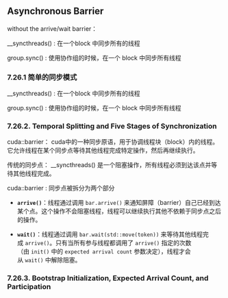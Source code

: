 ## Asynchronous Barrier

without the arrive/wait barrier：

 __syncthreads() : 在一个block 中同步所有的线程

group.sync() : 使用协作组的时候，在一个 block 中同步所有线程

### 7.26.1 简单的同步模式

__syncthreads() : 在一个block 中同步所有的线程

group.sync() : 使用协作组的时候，在一个 block 中同步所有线程

### 7.26.2. Temporal Splitting and Five Stages of Synchronization

cuda::barrier： cuda中的一种同步原语，用于协调线程块（block）内的线程。它允许线程在某个同步点等待其他线程完成特定操作，然后再继续执行。

传统的同步点： __syncthreads() 是一个阻塞操作，所有线程必须到达该点并等待其他线程完成。

cuda::barrier :  同步点被拆分为两个部分

- **`arrive()`**：线程通过调用 `bar.arrive()` 来通知屏障（barrier）自己已经到达某个点。这个操作不会阻塞线程，线程可以继续执行其他不依赖于同步点之后的操作。

- **`wait()`**：线程通过调用 `bar.wait(std::move(token))` 来等待其他线程完成 `arrive()`。只有当所有参与线程都调用了 `arrive()` 指定的次数（由 `init()` 中的 `expected arrival count` 参数决定），线程才会从 `wait()` 中解除阻塞。

### 7.26.3. Bootstrap Initialization, Expected Arrival Count, and Participation
